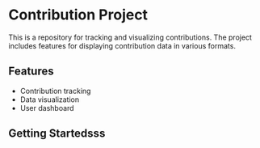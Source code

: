# Contribution Project

This is a repository for tracking and visualizing contributions. The project includes features for displaying contribution data in various formats.

## Features

- Contribution tracking
- Data visualization
- User dashboard

## Getting Startedsss
